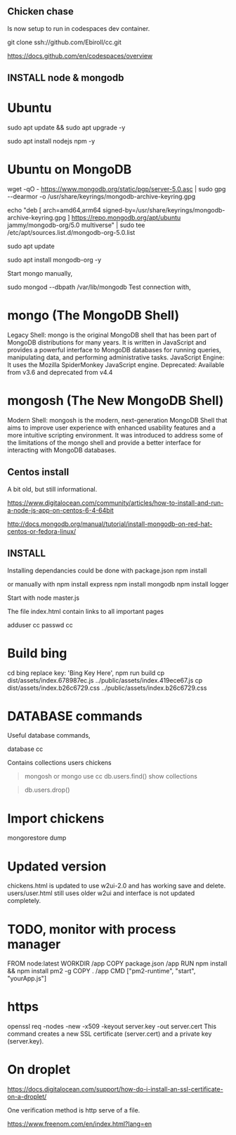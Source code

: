 ## Chicken chase

Is now setup to run in codespaces dev container.

   git clone ssh://github.com/Ebiroll/cc.git

https://docs.github.com/en/codespaces/overview




## INSTALL node & mongodb 

# Ubuntu

sudo apt update && sudo apt upgrade -y

sudo apt install nodejs npm -y

# Ubuntu on MongoDB

   wget -qO - https://www.mongodb.org/static/pgp/server-5.0.asc | sudo gpg --dearmor -o /usr/share/keyrings/mongodb-archive-keyring.gpg

   echo "deb [ arch=amd64,arm64 signed-by=/usr/share/keyrings/mongodb-archive-keyring.gpg ] https://repo.mongodb.org/apt/ubuntu jammy/mongodb-org/5.0 multiverse" | sudo tee /etc/apt/sources.list.d/mongodb-org-5.0.list

   sudo apt update

   sudo apt install mongodb-org -y

Start mongo manually,

   sudo mongod --dbpath /var/lib/mongodb
Test connection with,

# mongo (The MongoDB Shell)
Legacy Shell: mongo is the original MongoDB shell that has been part of MongoDB distributions for many years. It is written in JavaScript and provides a powerful interface to MongoDB databases for running queries, manipulating data, and performing administrative tasks.
JavaScript Engine: It uses the Mozilla SpiderMonkey JavaScript engine.
Deprecated: Available from v3.6 and deprecated from  v4.4

# mongosh (The New MongoDB Shell)
Modern Shell: mongosh is the modern, next-generation MongoDB Shell that aims to improve user experience with enhanced usability features and a more intuitive scripting environment. It was introduced to address some of the limitations of the mongo shell and provide a better interface for interacting with MongoDB databases.


## Centos install

A bit old, but still informational.

https://www.digitalocean.com/community/articles/how-to-install-and-run-a-node-js-app-on-centos-6-4-64bit

http://docs.mongodb.org/manual/tutorial/install-mongodb-on-red-hat-centos-or-fedora-linux/



## INSTALL
Installing dependancies could be done with package.json
npm install


or manually with
npm install express
npm install mongodb
npm install logger

Start with node master.js

The file index.html contain links to all important pages

adduser cc
passwd cc

# Build bing
   cd bing
   replace  key: 'Bing Key Here',
   npm run build
   cp dist/assets/index.678987ec.js ../public/assets/index.419ece67.js 
   cp dist/assets/index.b26c6729.css ../public/assets/index.b26c6729.css 

# DATABASE commands


Useful database commands,

   database cc

   Contains collections
   users
   chickens


   > mongosh or mongo
   > use cc
   > db.users.find()
   > show collections

   > db.users.drop()

# Import chickens
   mongorestore dump


# Updated version

   chickens.html is updated to use w2ui-2.0 and has working save and delete.
   users/user.html still uses older w2ui and interface is not updated completely.

# TODO, monitor with process manager

   FROM node:latest
   WORKDIR /app
   COPY package.json /app
   RUN npm install && npm install pm2 -g
   COPY . /app
   CMD ["pm2-runtime", "start", "yourApp.js"]

# https

   openssl req -nodes -new -x509 -keyout server.key -out server.cert
   This command creates a new SSL certificate (server.cert) and a private key (server.key).


# On droplet
   https://docs.digitalocean.com/support/how-do-i-install-an-ssl-certificate-on-a-droplet/

   One verification method is http serve of a file.
    

   https://www.freenom.com/en/index.html?lang=en 

